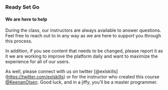 ### Ready Set Go
#### We are here to help

During the class, our instructors are always available to answer questions. Feel free to reach out to in any way as we are here to support you through this process.


In addition, if you see content that needs to be changed, please report it as it we are working to improve the platform daily and want to maximize the experience for all of our users.

As well, please connect with us on twitter [@exlskills] (https://twitter.com/exlskills) or for the instructor who created this course [@KeenanOlsen](https://twitter.com/KeenanOlsen). Good luck, and in a jiffy, you'll be a master programmer.
